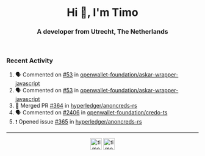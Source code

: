 <h1 align="center">Hi 👋, I'm Timo</h1>
<h3 align="center">A developer from Utrecht, The Netherlands</h3>
<br/>
<!-- https://github.com/rahuldkjain/github-profile-readme-generator --!>

<!--  <p align="left"><img src="https://github-readme-stats.vercel.app/api?username=timoglastra&show_icons=true&count_private=true&" alt="timoglastra" /></p> --!>

<!--
Github language stats
<p align="left"><img src="https://github-readme-stats.vercel.app/api/top-langs/?username=timoglastra&layout=compact" alt="timoglastra" /><p>
-->

<!-- Codestats language stats -->
<!-- <p align="left"><img src="https://codestats-readme.vercel.app/api/top-langs/?username=timoglastra&layout=compact&language_count=12" alt="timoglastra" /><p>    --!>
  
<h3>Recent Activity</h3>

<!--START_SECTION:activity-->
1. 🗣 Commented on [#53](https://github.com/openwallet-foundation/askar-wrapper-javascript/issues/53#issuecomment-3290858412) in [openwallet-foundation/askar-wrapper-javascript](https://github.com/openwallet-foundation/askar-wrapper-javascript)
2. 🗣 Commented on [#53](https://github.com/openwallet-foundation/askar-wrapper-javascript/issues/53#issuecomment-3290615742) in [openwallet-foundation/askar-wrapper-javascript](https://github.com/openwallet-foundation/askar-wrapper-javascript)
3. 🎉 Merged PR [#364](https://github.com/hyperledger/anoncreds-rs/pull/364) in [hyperledger/anoncreds-rs](https://github.com/hyperledger/anoncreds-rs)
4. 🗣 Commented on [#2406](https://github.com/openwallet-foundation/credo-ts/pull/2406#issuecomment-3285211061) in [openwallet-foundation/credo-ts](https://github.com/openwallet-foundation/credo-ts)
5. ❗ Opened issue [#365](https://github.com/hyperledger/anoncreds-rs/issues/365) in [hyperledger/anoncreds-rs](https://github.com/hyperledger/anoncreds-rs)
<!--END_SECTION:activity-->

---

<p align="center">
<a href="https://twitter.com/timoglastra" target="blank"><img align="center" src="https://cdn.jsdelivr.net/npm/simple-icons@3.0.1/icons/twitter.svg" alt="timoglastra" height="30" width="30" /></a>
<a href="https://linkedin.com/in/timoglastra" target="blank"><img align="center" src="https://cdn.jsdelivr.net/npm/simple-icons@3.0.1/icons/linkedin.svg" alt="timoglastra" height="30" width="30" /></a>
</p>



